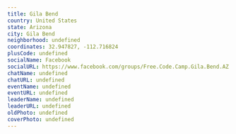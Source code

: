 ```yaml
---
title: Gila Bend
country: United States
state: Arizona
city: Gila Bend
neighborhood: undefined
coordinates: 32.947827, -112.716824
plusCode: undefined
socialName: Facebook
socialURL: https://www.facebook.com/groups/Free.Code.Camp.Gila.Bend.AZ
chatName: undefined
chatURL: undefined
eventName: undefined
eventURL: undefined
leaderName: undefined
leaderURL: undefined
oldPhoto: undefined
coverPhoto: undefined
---
```

